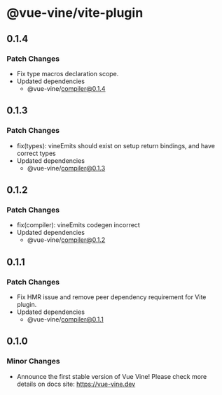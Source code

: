 # @vue-vine/vite-plugin

## 0.1.4

### Patch Changes

- Fix type macros declaration scope.
- Updated dependencies
  - @vue-vine/compiler@0.1.4

## 0.1.3

### Patch Changes

- fix(types): vineEmits should exist on setup return bindings, and have correct types
- Updated dependencies
  - @vue-vine/compiler@0.1.3

## 0.1.2

### Patch Changes

- fix(compiler): vineEmits codegen incorrect
- Updated dependencies
  - @vue-vine/compiler@0.1.2

## 0.1.1

### Patch Changes

- Fix HMR issue and remove peer dependency requirement for Vite plugin.
- Updated dependencies
  - @vue-vine/compiler@0.1.1

## 0.1.0

### Minor Changes

- Announce the first stable version of Vue Vine! Please check more details on docs site: https://vue-vine.dev
